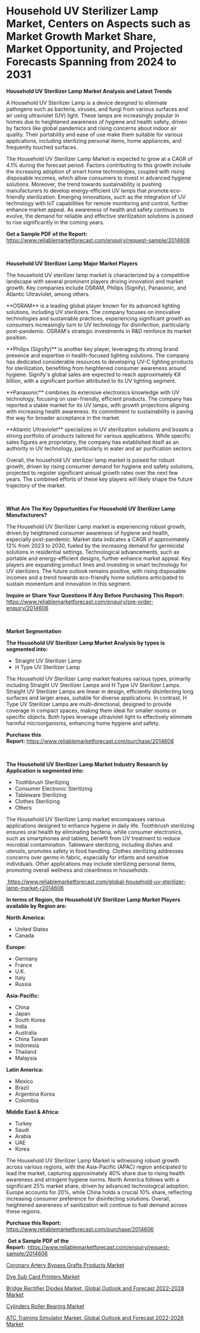 <p><h1>Household UV Sterilizer Lamp Market, Centers on Aspects such as Market Growth Market Share, Market Opportunity, and Projected Forecasts Spanning from 2024 to 2031</h1></p><p><strong>Household UV Sterilizer Lamp Market Analysis and Latest Trends</strong></p>
<p><p>A Household UV Sterilizer Lamp is a device designed to eliminate pathogens such as bacteria, viruses, and fungi from various surfaces and air using ultraviolet (UV) light. These lamps are increasingly popular in homes due to heightened awareness of hygiene and health safety, driven by factors like global pandemics and rising concerns about indoor air quality. Their portability and ease of use make them suitable for various applications, including sterilizing personal items, home appliances, and frequently touched surfaces.</p><p>The Household UV Sterilizer Lamp Market is expected to grow at a CAGR of 4.1% during the forecast period. Factors contributing to this growth include the increasing adoption of smart home technologies, coupled with rising disposable incomes, which allow consumers to invest in advanced hygiene solutions. Moreover, the trend towards sustainability is pushing manufacturers to develop energy-efficient UV lamps that promote eco-friendly sterilization. Emerging innovations, such as the integration of UV technology with IoT capabilities for remote monitoring and control, further enhance market appeal. As awareness of health and safety continues to evolve, the demand for reliable and effective sterilization solutions is poised to rise significantly in the coming years.</p></p>
<p><strong>Get a Sample PDF of the Report:&nbsp;</strong> <a href="https://www.reliablemarketforecast.com/enquiry/request-sample/2014606?utm_campaign=1169&utm_medium=2&utm_source=Github&utm_content=ia&utm_term=26102024&utm_id=household-uv-sterilizer-lamp">https://www.reliablemarketforecast.com/enquiry/request-sample/2014606</a></p>
<p>&nbsp;</p>
<p><strong>Household UV Sterilizer Lamp Major Market Players</strong></p>
<p><p>The household UV sterilizer lamp market is characterized by a competitive landscape with several prominent players driving innovation and market growth. Key companies include OSRAM, Philips (Signify), Panasonic, and Atlantic Ultraviolet, among others.</p><p>**OSRAM** is a leading global player known for its advanced lighting solutions, including UV sterilizers. The company focuses on innovative technologies and sustainable practices, experiencing significant growth as consumers increasingly turn to UV technology for disinfection, particularly post-pandemic. OSRAM's strategic investments in R&D reinforce its market position.</p><p>**Philips (Signify)** is another key player, leveraging its strong brand presence and expertise in health-focused lighting solutions. The company has dedicated considerable resources to developing UV-C lighting products for sterilization, benefiting from heightened consumer awareness around hygiene. Signify's global sales are expected to reach approximately €8 billion, with a significant portion attributed to its UV lighting segment.</p><p>**Panasonic** combines its extensive electronics knowledge with UV technology, focusing on user-friendly, efficient products. The company has reported a stable market for its UV lamps, with growth projections aligning with increasing health awareness. Its commitment to sustainability is paving the way for broader acceptance in the market.</p><p>**Atlantic Ultraviolet** specializes in UV sterilization solutions and boasts a strong portfolio of products tailored for various applications. While specific sales figures are proprietary, the company has established itself as an authority in UV technology, particularly in water and air purification sectors.</p><p>Overall, the household UV sterilizer lamp market is poised for robust growth, driven by rising consumer demand for hygiene and safety solutions, projected to register significant annual growth rates over the next few years. The combined efforts of these key players will likely shape the future trajectory of the market.</p></p>
<p>&nbsp;</p>
<p><strong>What Are The Key Opportunities For Household UV Sterilizer Lamp Manufacturers?</strong></p>
<p><p>The Household UV Sterilizer Lamp market is experiencing robust growth, driven by heightened consumer awareness of hygiene and health, especially post-pandemic. Market data indicates a CAGR of approximately 12% from 2023 to 2030, fueled by the increasing demand for germicidal solutions in residential settings. Technological advancements, such as portable and energy-efficient designs, further enhance market appeal. Key players are expanding product lines and investing in smart technology for UV sterilizers. The future outlook remains positive, with rising disposable incomes and a trend towards eco-friendly home solutions anticipated to sustain momentum and innovation in this segment.</p></p>
<p><strong>Inquire or Share Your Questions If Any Before Purchasing This Report:</strong> <a href="https://www.reliablemarketforecast.com/enquiry/pre-order-enquiry/2014606?utm_campaign=1169&utm_medium=2&utm_source=Github&utm_content=ia&utm_term=26102024&utm_id=household-uv-sterilizer-lamp">https://www.reliablemarketforecast.com/enquiry/pre-order-enquiry/2014606</a></p>
<p>&nbsp;</p>
<p><strong>Market Segmentation</strong></p>
<p><strong>The Household UV Sterilizer Lamp Market Analysis by types is segmented into:</strong></p>
<p><ul><li>Straight UV Sterilizer Lamp</li><li>H Type UV Sterilizer Lamp</li></ul></p>
<p><p>The Household UV Sterilizer Lamp market features various types, primarily including Straight UV Sterilizer Lamps and H Type UV Sterilizer Lamps. Straight UV Sterilizer Lamps are linear in design, efficiently disinfecting long surfaces and larger areas, suitable for diverse applications. In contrast, H Type UV Sterilizer Lamps are multi-directional, designed to provide coverage in compact spaces, making them ideal for smaller rooms or specific objects. Both types leverage ultraviolet light to effectively eliminate harmful microorganisms, enhancing home hygiene and safety.</p></p>
<p><strong>Purchase this Report:&nbsp;</strong><a href="https://www.reliablemarketforecast.com/purchase/2014606?utm_campaign=1169&utm_medium=2&utm_source=Github&utm_content=ia&utm_term=26102024&utm_id=household-uv-sterilizer-lamp">https://www.reliablemarketforecast.com/purchase/2014606</a></p>
<p>&nbsp;</p>
<p><strong>The Household UV Sterilizer Lamp Market Industry Research by Application is segmented into:</strong></p>
<p><ul><li>Toothbrush Sterilizing</li><li>Consumer Electronic Sterilizing</li><li>Tableware Sterilizing</li><li>Clothes Sterilizing</li><li>Others</li></ul></p>
<p><p>The Household UV Sterilizer Lamp market encompasses various applications designed to enhance hygiene in daily life. Toothbrush sterilizing ensures oral health by eliminating bacteria, while consumer electronics, such as smartphones and tablets, benefit from UV treatment to reduce microbial contamination. Tableware sterilizing, including dishes and utensils, promotes safety in food handling. Clothes sterilizing addresses concerns over germs in fabric, especially for infants and sensitive individuals. Other applications may include sterilizing personal items, promoting overall wellness and cleanliness in households.</p></p>
<p><a href="https://www.reliablemarketforecast.com/global-household-uv-sterilizer-lamp-market-r2014606?utm_campaign=1169&utm_medium=2&utm_source=Github&utm_content=ia&utm_term=26102024&utm_id=household-uv-sterilizer-lamp">&nbsp;https://www.reliablemarketforecast.com/global-household-uv-sterilizer-lamp-market-r2014606</a></p>
<p><strong>In terms of Region, the Household UV Sterilizer Lamp Market Players available by Region are:</strong></p>
<p>
    <p> <strong> North America: </strong>
        <ul>
            <li>United States</li>
            <li>Canada</li>
        </ul>
        </p> 
    <p> <strong> Europe: </strong>
        <ul>
            <li>Germany</li>
            <li>France</li>
            <li>U.K.</li>
            <li>Italy</li>
            <li>Russia</li>
        </ul>
        </p> 
    <p> <strong> Asia-Pacific: </strong>
        <ul>
            <li>China</li>
            <li>Japan</li>
            <li>South Korea</li>
            <li>India</li>
            <li>Australia</li>
            <li>China Taiwan</li>
            <li>Indonesia</li>
            <li>Thailand</li>
            <li>Malaysia</li>
        </ul>
        </p> 
    <p> <strong> Latin America: </strong>
        <ul>
            <li>Mexico</li>
            <li>Brazil</li>
            <li>Argentina Korea</li>
            <li>Colombia</li>
        </ul>
        </p> 
    <p> <strong> Middle East & Africa: </strong>
        <ul>
            <li>Turkey</li>
            <li>Saudi</li>
            <li>Arabia</li>
            <li>UAE</li>
            <li>Korea</li>
        </ul>
    </p>
    </p>
<p><p>The Household UV Sterilizer Lamp Market is witnessing robust growth across various regions, with the Asia-Pacific (APAC) region anticipated to lead the market, capturing approximately 40% share due to rising health awareness and stringent hygiene norms. North America follows with a significant 25% market share, driven by advanced technological adoption. Europe accounts for 20%, while China holds a crucial 10% share, reflecting increasing consumer preference for disinfecting solutions. Overall, heightened awareness of sanitization will continue to fuel demand across these regions.</p></p>
<p><strong>Purchase this Report: </strong><a href="https://www.reliablemarketforecast.com/purchase/2014606?utm_campaign=1169&utm_medium=2&utm_source=Github&utm_content=ia&utm_term=26102024&utm_id=household-uv-sterilizer-lamp">https://www.reliablemarketforecast.com/purchase/2014606</a></p>
<p>&nbsp;<strong>Get a Sample PDF of the Report:&nbsp;&nbsp;</strong><a href="https://www.reliablemarketforecast.com/enquiry/request-sample/2014606?utm_campaign=1169&utm_medium=2&utm_source=Github&utm_content=ia&utm_term=26102024&utm_id=household-uv-sterilizer-lamp">https://www.reliablemarketforecast.com/enquiry/request-sample/2014606</a></p>
<p><strong></strong></p>
<p><p><a href="https://github.com/bailee2qhthar/Market-Research-Report-List-1/blob/main/coronary-artery-bypass-grafts-products-market.md?utm_campaign=1169&utm_medium=2&utm_source=Github&utm_content=ia&utm_term=26102024&utm_id=household-uv-sterilizer-lamp">Coronary Artery Bypass Grafts Products Market</a></p><p><a href="https://issuu.com/reportprime-2/docs/dye-sub-card-printers-market-size-2_fe88caa9bef8ed?utm_campaign=1169&utm_medium=2&utm_source=Github&utm_content=ia&utm_term=26102024&utm_id=household-uv-sterilizer-lamp">Dye Sub Card Printers Market</a></p><p><a href="https://www.linkedin.com/pulse/bridge-rectifier-diodes-market-global-outlook-forecast-3xfke?utm_campaign=1169&utm_medium=2&utm_source=Github&utm_content=ia&utm_term=26102024&utm_id=household-uv-sterilizer-lamp">Bridge Rectifier Diodes Market, Global Outlook and Forecast 2022-2028 Market</a></p><p><a href="https://issuu.com/reportprime-2/docs/cylinders-roller-bearing-market-siz_884fe14a7c1243?utm_campaign=1169&utm_medium=2&utm_source=Github&utm_content=ia&utm_term=26102024&utm_id=household-uv-sterilizer-lamp">Cylinders Roller Bearing Market</a></p><p><a href="https://www.linkedin.com/pulse/atc-training-simulator-market-global-outlook-forecast-2022-2028-7vcee?utm_campaign=1169&utm_medium=2&utm_source=Github&utm_content=ia&utm_term=26102024&utm_id=household-uv-sterilizer-lamp">ATC Training Simulator Market, Global Outlook and Forecast 2022-2028 Market</a></p></p>